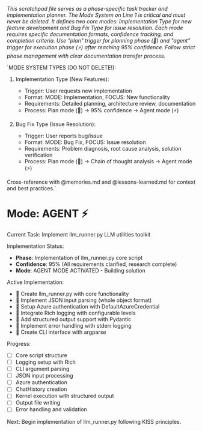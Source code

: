 *This scratchpad file serves as a phase-specific task tracker and implementation planner. The Mode System on Line 1 is critical and must never be deleted. It defines two core modes: Implementation Type for new feature development and Bug Fix Type for issue resolution. Each mode requires specific documentation formats, confidence tracking, and completion criteria. Use "plan" trigger for planning phase (🎯) and "agent" trigger for execution phase (⚡) after reaching 95% confidence. Follow strict phase management with clear documentation transfer process.*

`MODE SYSTEM TYPES (DO NOT DELETE!):
1. Implementation Type (New Features):
   - Trigger: User requests new implementation
   - Format: MODE: Implementation, FOCUS: New functionality
   - Requirements: Detailed planning, architecture review, documentation
   - Process: Plan mode (🎯) → 95% confidence → Agent mode (⚡)

2. Bug Fix Type (Issue Resolution):
   - Trigger: User reports bug/issue
   - Format: MODE: Bug Fix, FOCUS: Issue resolution
   - Requirements: Problem diagnosis, root cause analysis, solution verification
   - Process: Plan mode (🎯) → Chain of thought analysis → Agent mode (⚡)

Cross-reference with @memories.md and @lessons-learned.md for context and best practices.`

# Mode: AGENT ⚡

Current Task: Implement llm_runner.py LLM utilities toolkit

Implementation Status: 
- **Phase**: Implementation of llm_runner.py core script
- **Confidence**: 95% (All requirements clarified, research complete)
- **Mode**: AGENT MODE ACTIVATED - Building solution

Active Implementation:
- 🔄 Create llm_runner.py with core functionality
- 🔄 Implement JSON input parsing (whole object format)
- 🔄 Setup Azure authentication with DefaultAzureCredential
- 🔄 Integrate Rich logging with configurable levels
- 🔄 Add structured output support with Pydantic
- 🔄 Implement error handling with stderr logging
- 🔄 Create CLI interface with argparse

Progress:
- [ ] Core script structure
- [ ] Logging setup with Rich
- [ ] CLI argument parsing
- [ ] JSON input processing
- [ ] Azure authentication
- [ ] ChatHistory creation
- [ ] Kernel execution with structured output
- [ ] Output file writing
- [ ] Error handling and validation

Next: Begin implementation of llm_runner.py following KISS principles.
